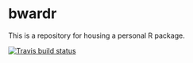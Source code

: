# bwardr

This is a repository for housing a personal R package.

[![Travis build status](https://travis-ci.org/etnite/bwardr.svg?branch=master)](https://travis-ci.org/etnite/bwardr)
